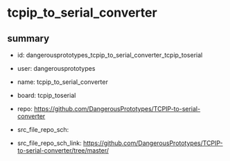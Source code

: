 # tcpip_to_serial_converter
 
## summary 
* id: dangerousprototypes_tcpip_to_serial_converter_tcpip_toserial
* user: dangerousprototypes
* name: tcpip_to_serial_converter
* board: tcpip_toserial
* repo: https://github.com/DangerousPrototypes/TCPIP-to-serial-converter



* src_file_repo_sch: 
* src_file_repo_sch_link: https://github.com/DangerousPrototypes/TCPIP-to-serial-converter/tree/master/






